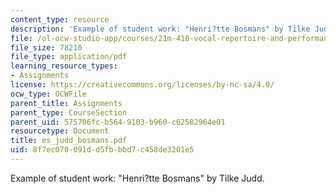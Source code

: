 ```yaml
---
content_type: resource
description: 'Example of student work: "Henri?tte Bosmans" by Tilke Judd.'
file: /ol-ocw-studio-app/courses/21m-410-vocal-repertoire-and-performance-women-composers-spring-2007/8f7ec070091dd5fbbbd7c458de3201e5_es_judd_bosmans.pdf
file_size: 78210
file_type: application/pdf
learning_resource_types:
- Assignments
license: https://creativecommons.org/licenses/by-nc-sa/4.0/
ocw_type: OCWFile
parent_title: Assignments
parent_type: CourseSection
parent_uid: 575706fc-b564-9103-b960-c62582964e01
resourcetype: Document
title: es_judd_bosmans.pdf
uid: 8f7ec070-091d-d5fb-bbd7-c458de3201e5
---
```

Example of student work: "Henri?tte Bosmans" by Tilke Judd.